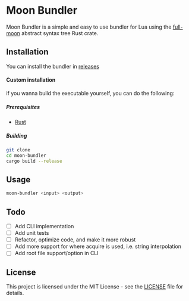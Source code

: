 # Moon Bundler

Moon Bundler is a simple and easy to use bundler for Lua using the [full-moon](https://github.com/Kampfkarren/full-moon) abstract syntax tree Rust crate.

## Installation

You can install the bundler in [releases](https://github.com/kaorlol/moon-bundler/releases/latest)

#### Custom installation

if you wanna build the executable yourself, you can do the following:

##### Prerequisites

-   [Rust](https://www.rust-lang.org/tools/install)

##### Building

```sh
git clone
cd moon-bundler
cargo build --release
```

## Usage

```sh
moon-bundler <input> <output>
```

## Todo
- [ ] Add CLI implementation
- [ ] Add unit tests
- [ ] Refactor, optimize code, and make it more robust
- [ ] Add more support for where acquire is used, i.e. string interpolation
- [ ] Add root file support/option in CLI

## License

This project is licensed under the MIT License - see the [LICENSE](LICENSE) file for details.
